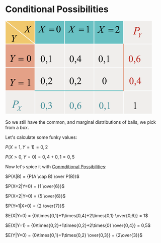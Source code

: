 # Conditional Possibilities

![Common and Marginal Distributions 1](https://github.com/ernestdolog/probability-theory/blob/main/assets/common-and-marginal-distribution_1.png)

So we still have the common, and marginal distributions of balls, we pick from a box.

Let's calculate some funky values:

$P(X=1,Y=1) = 0,2$

$P(X>0,Y=0) = 0,4+0,1=0,5$

Now let's spice it with [Conmditional Possibilities](https://github.com/ernestdolog/probability-theory/tree/main/2-classical-possibilities/conditional-possibility):

$P(A|B) = {P(A \cap B) \over P(B)}$

$P(X=2|Y=0) = {1 \over{6}}$

$P(X<2|Y=0) = {5 \over{6}}$

$P(Y=1|X>0) = {2 \over{7}}$

$E(X|Y=0) = {0\times{0,1}+1\times{0,4}+2\times{0,1} \over{0,6}} = 1$

$E(X|Y=1) = {0\times{0,2}+1\times{0,2}+2\times{0} \over{0,4}} = 0,5$

$E(Y|Y=0) = {0\times{0,1}+1\times{0,2} \over{0,3}} = {2\over{3}}$